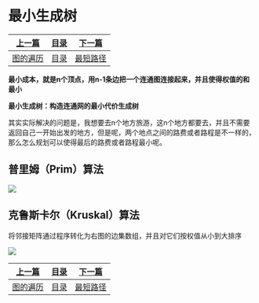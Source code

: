 # 最小生成树

|[上一篇](./010_3_Graph.md)|[目录](./index.md)|[下一篇](./010_5_Graph.md)|
|:---:|:---:|:---:|
|[图的遍历](./010_3_Graph.mdd)|[目录](./index.md)|[最短路径](./010_5_Graph.md)|

**最小成本，就是n个顶点，用n-1条边把一个连通图连接起来，并且使得权值的和最小**

**最小生成树：构造连通网的最小代价生成树**

其实实际解决的问题是，我想要去n个地方旅游，这n个地方都要去，并且不需要返回自己一开始出发的地方，但是呢，两个地点之间的路费或者路程是不一样的，那么怎么规划可以使得最后的路费或者路程最小呢。

## 普里姆（Prim）算法

![](https://gblobscdn.gitbook.com/assets%2F-Le0cHgsa8V5yblGT8Aj%2F-Le0cJJ8yl1BP-xyO82L%2F-Le0cPAWuCUeBH1n6VT6%2Fimport.png25?alt=media)

## 克鲁斯卡尔（Kruskal）算法

将邻接矩阵通过程序转化为右图的边集数组，并且对它们按权值从小到大排序

![](https://gblobscdn.gitbook.com/assets%2F-Le0cHgsa8V5yblGT8Aj%2F-Le0cJJ8yl1BP-xyO82L%2F-Le0cPAqJNLfZWZzcpXk%2Fimport.png31?alt=media)

|[上一篇](./010_3_Graph.md)|[目录](./index.md)|[下一篇](./010_5_Graph.md)|
|:---:|:---:|:---:|
|[图的遍历](./010_3_Graph.mdd)|[目录](./index.md)|[最短路径](./010_5_Graph.md)|
